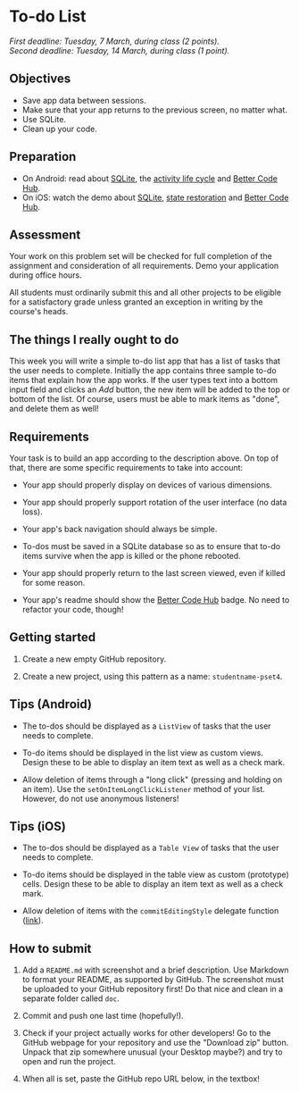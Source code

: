 # To-do List

*First deadline: Tuesday, 7 March, during class (2 points).*  
*Second deadline: Tuesday, 14 March, during class (1 point).*

## Objectives

- Save app data between sessions.
- Make sure that your app returns to the previous screen, no matter what.
- Use SQLite.
- Clean up your code.

## Preparation

- On Android: read about [SQLite](/android/sqlite), the [activity life cycle](/android/state) and [Better Code Hub](/guides/better-code-hub).
- On iOS: watch the demo about [SQLite](/ios/sqlite), [state restoration](/ios/state) and [Better Code Hub](/guides/better-code-hub).

## Assessment

Your work on this problem set will be checked for full completion of the assignment and consideration of all requirements. Demo your application during office hours.

All students must ordinarily submit this and all other projects to be eligible for a satisfactory grade unless granted an exception in writing by the course's heads.

## The things I really ought to do

This week you will write a simple to-do list app that has a list of tasks that the user needs to complete. Initially the app contains three sample to-do items that explain how the app works. If the user types text into a bottom input field and clicks an *Add* button, the new item will be added to the top or bottom of the list. Of course, users must be able to mark items as "done", and delete them as well!

## Requirements

Your task is to build an app according to the description above. On top of that, there are some specific requirements to take into account:

- Your app should properly display on devices of various dimensions.

- Your app should properly support rotation of the user interface (no data loss).

- Your app's back navigation should always be simple.

- To-dos must be saved in a SQLite database so as to ensure that to-do items survive when the app is killed or the phone rebooted.

- Your app should properly return to the last screen viewed, even if killed for some reason.

- Your app's readme should show the [Better Code Hub](/guides/better-code-hub) badge. No need to refactor your code, though!

## Getting started

1. Create a new empty GitHub repository.

2. Create a new project, using this pattern as a name: `studentname-pset4`.

## Tips (Android)

- The to-dos should be displayed as a `ListView` of tasks that the user needs to complete.

- To-do items should be displayed in the list view as custom views. Design these to be able to display an item text as well as a check mark.

- Allow deletion of items through a "long click" (pressing and holding on an item). Use the `setOnItemLongClickListener` method of your list. However, do not use anonymous listeners!

## Tips (iOS)

- The to-dos should be displayed as a `Table View` of tasks that the user needs to complete.

- To-do items should be displayed in the table view as custom (prototype) cells. Design these to be able to display an item text as well as a check mark.

- Allow deletion of items with the `commitEditingStyle` delegate function ([link](https://www.ioscreator.com/tutorials/delete-rows-table-view-ios8-swift)).

## How to submit

1. Add a `README.md` with screenshot and a brief description. Use Markdown to format your README, as supported by GitHub. The screenshot must be uploaded to your GitHub repository first! Do that nice and clean in a separate folder called `doc`.

2. Commit and push one last time (hopefully!).

3. Check if your project actually works for other developers! Go to the GitHub webpage for your repository and use the "Download zip" button. Unpack that zip somewhere unusual (your Desktop maybe?) and try to open and run the project.

4. When all is set, paste the GitHub repo URL below, in the textbox!
